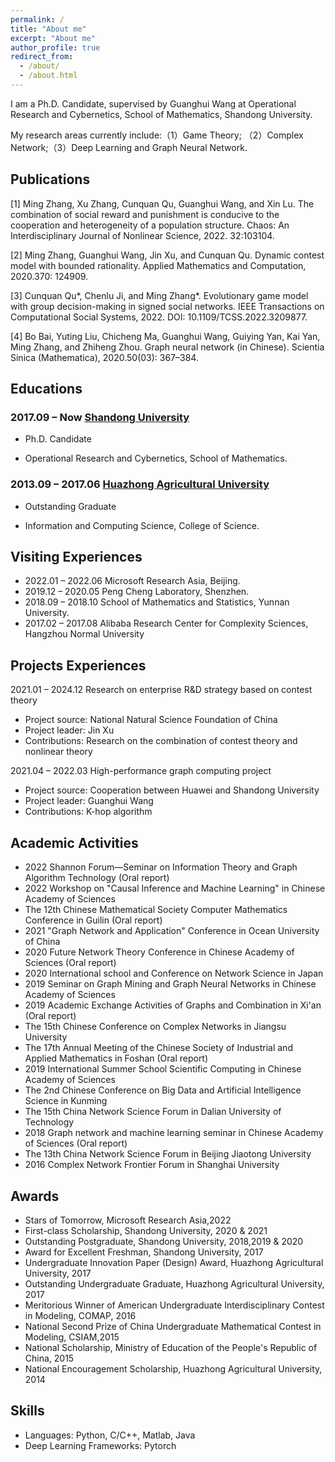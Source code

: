 ```yaml
---
permalink: /
title: "About me"
excerpt: "About me"
author_profile: true
redirect_from: 
  - /about/
  - /about.html
---
```


I am a Ph.D. Candidate, supervised by Guanghui Wang at  Operational Research and Cybernetics, School of Mathematics, Shandong University.

My research areas currently include:（1）Game Theory;
（2）Complex Network;（3）Deep Learning and Graph Neural Network.

## Publications

[1] Ming Zhang, Xu Zhang, Cunquan Qu, Guanghui Wang, and Xin Lu. The combination of social reward and   punishment is conducive to the cooperation and heterogeneity of a population structure. Chaos: An Interdisciplinary Journal of Nonlinear Science, 2022. 32:103104.

[2]   Ming Zhang, Guanghui Wang, Jin Xu, and Cunquan Qu. Dynamic contest model with bounded rationality. Applied Mathematics and Computation, 2020.370: 124909.

[3]   Cunquan Qu*, Chenlu Ji, and Ming Zhang*. Evolutionary game model with group decision-making in signed social networks. IEEE Transactions on Computational Social Systems, 2022. DOI: 10.1109/TCSS.2022.3209877.

[4]   Bo Bai, Yuting Liu, Chicheng Ma, Guanghui Wang, Guiying Yan, Kai Yan, Ming Zhang, and Zhiheng Zhou. Graph neural network (in Chinese). Scientia Sinica (Mathematica), 2020.50(03): 367–384.

<!-- [5]   Ming Zhang, Qi Meng, Deng Zhang, Yue Wang, Guanghui Wang, Zhiming Ma, Li Chen, and Tie-Yan Liu. Complex-valued neural operator assisted soliton identification.

[6]  Ming Zhang, Weina Xu, Cunquan Qu, Guanghui Wang, Yamir Moreno, Xiangrong Wang. Graph neural networks for predicting diffusion dynamics in networks.  -->




## Educations

<td align="left"><h3>
2017.09 – Now <a href="https://www.en.sdu.edu.cn/">Shandong University</a> </h3>
<ul>
<li><p>Ph.D. Candidate</p>
</li>
<li><p>Operational Research and Cybernetics, School of Mathematics. </p>
</li>
</ul>
</td>

<td align="left"><h3>
2013.09 – 2017.06 <a href="http://www.hzau.edu.cn/"> Huazhong Agricultural University</a> </h3>
<ul>
<li><p>Outstanding Graduate</p>
</li>
<li><p>Information and Computing Science, College of Science.</p>
</li>
</ul>
</td>



## Visiting Experiences

<ul>
<li>
2022.01 – 2022.06          Microsoft Research Asia, Beijing. 
</li>

<li>
2019.12 – 2020.05          Peng Cheng Laboratory, Shenzhen.
</li>

<li>
2018.09 – 2018.10          School of Mathematics and Statistics, Yunnan University.
</li>

<li>
2017.02 – 2017.08          Alibaba Research Center for Complexity Sciences, Hangzhou Normal University
</li>

</ul>

## Projects Experiences

<td align="left">
2021.01 – 2024.12     Research on enterprise R&D strategy based on contest theory
<ul>
<li>
Project source: National Natural Science Foundation of China
</li>
<li>
Project leader: Jin Xu
</li>
<li>
Contributions: Research on the combination of contest theory and nonlinear theory
</li>
</ul>
</td>
<td align="left">
2021.04 – 2022.03     High-performance graph computing project
<ul>
<li>
Project source: Cooperation between Huawei and Shandong University
</li>
<li>
Project leader: Guanghui Wang
</li>
<li>
Contributions: K-hop algorithm
</li>
</ul>
</td>

## Academic Activities

<ul>
<li>2022 Shannon Forum—Seminar on Information Theory and Graph Algorithm Technology (Oral report)
</li><li>2022 Workshop on "Causal Inference and Machine Learning" in Chinese Academy of Sciences
</li><li>The 12th Chinese Mathematical Society Computer Mathematics Conference in Guilin (Oral report)
</li><li>2021 "Graph Network and Application" Conference in Ocean University of China
</li><li>2020 Future Network Theory Conference in Chinese Academy of Sciences (Oral report)
</li><li>2020 International school and Conference on Network Science in Japan
</li><li>2019 Seminar on Graph Mining and Graph Neural Networks in Chinese Academy of Sciences
</li><li>2019 Academic Exchange Activities of Graphs and Combination in Xi'an (Oral report) 
</li><li>The 15th Chinese Conference on Complex Networks in Jiangsu University
</li><li>The 17th Annual Meeting of the Chinese Society of Industrial and Applied Mathematics in Foshan (Oral report)
</li><li>2019 International Summer School Scientific Computing in Chinese Academy of Sciences
</li><li>The 2nd Chinese Conference on Big Data and Artificial Intelligence Science in Kunming
</li><li>The 15th China Network Science Forum in Dalian University of Technology
</li><li>2018 Graph network and machine learning seminar in Chinese Academy of Sciences (Oral report)
</li><li>The 13th China Network Science Forum in Beijing Jiaotong University
</li>
<li>
2016 Complex Network Frontier Forum in Shanghai University
</li>
</ul>


## Awards

<ul>
<li>Stars of Tomorrow, Microsoft Research Asia,2022
</li>
<li>First-class Scholarship, Shandong University, 2020 & 2021
</li><li>Outstanding Postgraduate, Shandong University, 2018,2019 & 2020
</li><li>Award for Excellent Freshman, Shandong University, 2017
</li><li>Undergraduate Innovation Paper (Design) Award, Huazhong Agricultural University, 2017
</li><li>Outstanding Undergraduate Graduate, Huazhong Agricultural University, 2017
</li><li>Meritorious Winner of American Undergraduate Interdisciplinary Contest in Modeling, COMAP, 2016
</li><li>National Second Prize of China Undergraduate Mathematical Contest in Modeling, CSIAM,2015
</li><li>National Scholarship, Ministry of Education of the People's Republic of China, 2015
</li><li>National Encouragement Scholarship, Huazhong Agricultural University, 2014
</li>
</ul>

## Skills

<ul>
<li>
Languages: Python, C/C++, Matlab, Java
</li>
<li>
Deep Learning Frameworks: Pytorch
</li>
</ul>
